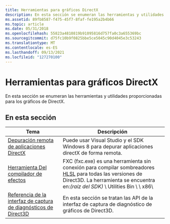```yaml
---
title: Herramientas para gráficos DirectX
description: En esta sección se enumeran las herramientas y utilidades proporcionadas para los gráficos de DirectX.
ms.assetid: 89fb8587-f475-45f7-8faf-fe195a2b4b66
ms.topic: article
ms.date: 05/31/2018
ms.openlocfilehash: 55823a4810819b91095816d757fa0c3a655369bc
ms.sourcegitcommit: d75fc10b9f0825bbe5ce5045c90d4045e3c53243
ms.translationtype: MT
ms.contentlocale: es-ES
ms.lasthandoff: 09/13/2021
ms.locfileid: "127270100"
---
```

# <a name="tools-for-directx-graphics"></a>Herramientas para gráficos DirectX

En esta sección se enumeran las herramientas y utilidades proporcionadas para los gráficos de DirectX.

## <a name="in-this-section"></a>En esta sección

| Tema | Descripción |
|-|-|
| [Depuración remota de aplicaciones DirectX](debugging-directx-apps-remotely.md) | Puede usar Visual Studio y el SDK Windows 8 para depurar aplicaciones directX de forma remota.  |
| [Herramienta Del compilador de efectos](fxc.md) | FXC (fxc.exe) es una herramienta sin conexión para compilar sombreadores [HLSL](/windows/desktop/direct3dhlsl/dx-graphics-hlsl) para todas las versiones de Direct3D. La herramienta se encuentra en:*(raíz del SDK)* \\ Utilities Bin \\ \\ x86\\ |
| [Referencia de la interfaz de captura de diagnósticos de Direct3D](vspixengine-reference.md) | En esta sección se tratan las API de la interfaz de captura de diagnóstico de gráficos de Direct3D.  |